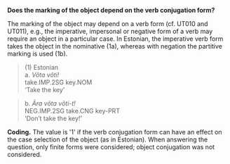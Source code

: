 **Does the marking of the object depend on the verb conjugation form?**

The marking of the object may depend on a verb form (cf. UT010 and UT011), e.g., the imperative, impersonal or negative form of a verb may require an object in a particular case. In Estonian, the imperative verb form takes the object in the nominative (1a), whereas with negation the partitive marking is used (1b).

>(1) Estonian<br/>
>a. *Võta         võti!*<br/>
>   take.IMP.2SG  key.NOM<br/>
>   ‘Take the key’

>b. *Ära          võta      võti-t!*<br/>
>   NEG.IMP.2SG   take.CNG  key-PRT<br/>
>   ‘Don’t take the key!’

**Coding.** The value is '1' if the verb conjugation form can have an effect on the case selection of the object (as in Estonian). When answering the question, only finite forms were considered; object conjugation was not considered.
